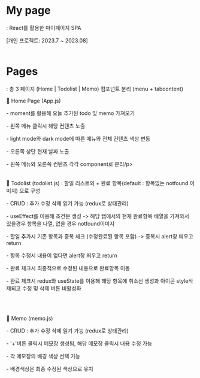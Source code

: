 <h1> My page </h1>
: React를 활용한 마이페이지 SPA 





[개인 프로젝트: 2023.7 ~ 2023.08]
<br>
<br>

<h1> Pages </h1>
: 총 3 페이지 (Home | Todolist | Memo)
컴포넌트 분리 (menu + tabcontent)
<br>


🔧 Home Page (App.js)
<p>- moment를 활용해 오늘 추가된 todo 및 memo 가져오기</p>
<p>- 왼쪽 메뉴 클릭시 해당 컨텐츠 노출</p>
<p>- light mode와 dark mode에 따른 메뉴와 전체 컨텐츠 색상 변동</p>
<p>- 오른쪽 상단 현재 날짜 노출</p>
<p>- 왼쪽 메뉴와 오른쪽 컨텐츠 각각 component로 분리/p>
<br>
<br>

🔧 Todolist (todolist.js) : 할일 리스트와 + 완료 항목(default : 항목없는 notfound 이미지) 으로 구성
<p>- CRUD : 추가 수정 삭제 읽기 가능 (redux로 상태관리)</p>
<p>- useEffect를 이용해 조건문 생성 -> 해당 탭에서의 현재 완료항목 배열을 가져와서 있을경우 항목을 나열,
없을 경우 notfound이미지</p>
<p>- 할일 추가시 기존 항목과 중복 체크 (수정완료된 항목 포함) -> 중복시 alert창 띄우고 return</p>
<p>- 항목 수정시 내용이 없다면 alert창 띄우고 return</p>
<p>- 완료 체크시 최종적으로 수정된 내용으로 완료항목 이동</p>
<p>- 완료 체크시 redux와 useState를 이용해 해당 항목에 취소선 생성과 아이콘 style삭제되고 수정 및 삭제 버튼 비활성화</p>

<br>
<br>

🔧 Memo (memo.js)
<p>- CRUD : 추가 수정 삭제 읽기 가능 (redux로 상태관리)</p>
<p>- '+'버튼 클릭시 메모장 생성됨, 해당 메모장 클릭시 내용 수정 가능</p>
<p>- 각 메모장의 배경 색상 선택 가능</p>
<p>- 배경색상은 최종 수정된 색상으로 유지</p>

<br>
<br>









